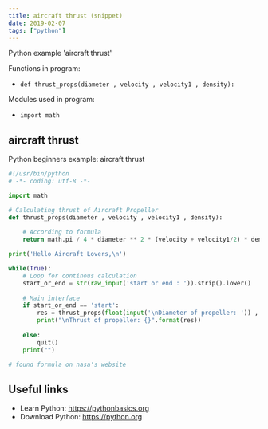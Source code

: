 ```yaml
---
title: aircraft thrust (snippet)
date: 2019-02-07
tags: ["python"]
---
```

Python example 'aircraft thrust'

Functions in program: 
* `def thrust_props(diameter , velocity , velocity1 , density):`

Modules used in program: 
* `import math`

## aircraft thrust

Python beginners example: aircraft thrust

```python
#!/usr/bin/python
# -*- coding: utf-8 -*-

import math

# Calculating thrust of Aircraft Propeller
def thrust_props(diameter , velocity , velocity1 , density):
    
    # According to formula
    return math.pi / 4 * diameter ** 2 * (velocity + velocity1/2) * density * velocity1

print('Hello Aircraft Lovers,\n')

while(True):
	# Loop for continous calculation
    start_or_end = str(raw_input('start or end : ')).strip().lower()
    
    # Main interface
    if start_or_end == 'start':
        res = thrust_props(float(input('\nDiameter of propeller: ')) , float(input('Velocity of air flow: ')) , float(input('Additional propeller acceleration, velocity: ')) , float(input('Fluid density: ')))
        print("\nThrust of propeller: {}".format(res)) 
    
    else:
        quit()
    print("")

# found formula on nasa's website


```

## Useful links

- Learn Python: https://pythonbasics.org
- Download Python: https://python.org

